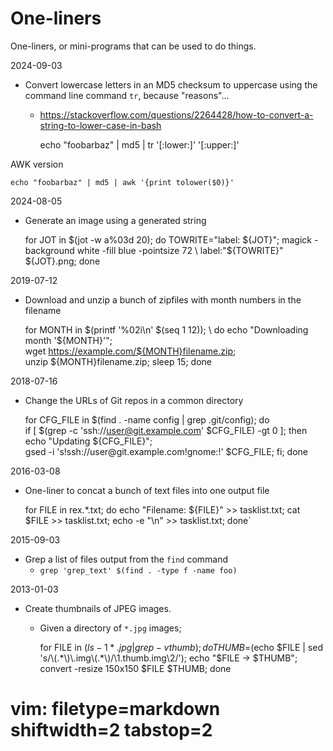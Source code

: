 # One-liners #
One-liners, or mini-programs that can be used to do things.

2024-09-03
- Convert lowercase letters in an MD5 checksum to uppercase using the command
  line command `tr`, because "reasons"...
  - https://stackoverflow.com/questions/2264428/how-to-convert-a-string-to-lower-case-in-bash


    echo "foobarbaz" | md5 | tr '[:lower:]' '[:upper:]'

AWK version

    echo "foobarbaz" | md5 | awk '{print tolower($0)}'

2024-08-05
- Generate an image using a generated string


    for JOT in $(jot -w a%03d 20);
      do TOWRITE="label: ${JOT}";
      magick -background white -fill blue -pointsize 72 \
        label:"${TOWRITE}" ${JOT}.png;
    done

2019-07-12
- Download and unzip a bunch of zipfiles with month numbers in the filename


    for MONTH in $(printf '%02i\n' $(seq 1 12)); \
      do echo "Downloading month '${MONTH}'"; \
        wget https://example.com/${MONTH}filename.zip; \
        unzip ${MONTH}filename.zip; sleep 15; done

2018-07-16
- Change the URLs of Git repos in a common directory


    for CFG_FILE in $(find . -name config | grep .git/config); do \
      if [ $(grep -c 'ssh://user@git.example.com' $CFG_FILE) -gt 0 ]; then \
        echo "Updating ${CFG_FILE}"; \
        gsed -i 's!ssh://user@git\.example\.com!gnome:!' $CFG_FILE; fi; done

2016-03-08
- One-liner to concat a bunch of text files into one output file


    for FILE in rex.*.txt; do echo "Filename: ${FILE}" >> tasklist.txt;
    cat $FILE >> tasklist.txt; echo -e "\n" >> tasklist.txt; done`

2015-09-03
- Grep a list of files output from the `find` command
  - `grep 'grep_text' $(find . -type f -name foo)`

2013-01-03
- Create thumbnails of JPEG images.
  - Given a directory of `*.jpg` images;


    for FILE in $(ls -1 *.jpg | grep -v thumb); 
    do THUMB=$(echo $FILE | sed 's/\(.*\)\.img\(.*\)/\1.thumb.img\2/'); 
    echo "$FILE -> $THUMB"; convert -resize 150x150 $FILE $THUMB; done

# vim: filetype=markdown shiftwidth=2 tabstop=2
